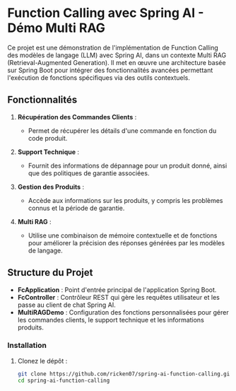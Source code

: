 # Function Calling avec Spring AI - Démo Multi RAG

Ce projet est une démonstration de l'implémentation de Function Calling des modèles de langage (LLM) avec Spring AI, dans un contexte Multi RAG (Retrieval-Augmented Generation). Il met en œuvre une architecture basée sur Spring Boot pour intégrer des fonctionnalités avancées permettant l'exécution de fonctions spécifiques via des outils contextuels.

## Fonctionnalités

1. **Récupération des Commandes Clients** :
   - Permet de récupérer les détails d'une commande en fonction du code produit.
   
2. **Support Technique** :
   - Fournit des informations de dépannage pour un produit donné, ainsi que des politiques de garantie associées.

3. **Gestion des Produits** :
   - Accède aux informations sur les produits, y compris les problèmes connus et la période de garantie.

4. **Multi RAG** :
   - Utilise une combinaison de mémoire contextuelle et de fonctions pour améliorer la précision des réponses générées par les modèles de langage.

## Structure du Projet

- **FcApplication** : Point d'entrée principal de l'application Spring Boot.
- **FcController** : Contrôleur REST qui gère les requêtes utilisateur et les passe au client de chat Spring AI.
- **MultiRAGDemo** : Configuration des fonctions personnalisées pour gérer les commandes clients, le support technique et les informations produits.

### Installation

1. Clonez le dépôt :
   ```bash
   git clone https://github.com/ricken07/spring-ai-function-calling.git
   cd spring-ai-function-calling
